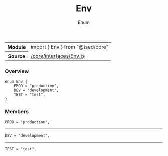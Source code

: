 
<header class="symbol-info-header"><h1 id="env">Env</h1><label class="symbol-info-type-label enum">Enum</label></header>
<!-- summary -->
<section class="symbol-info"><table class="is-full-width"><tbody><tr><th>Module</th><td><div class="lang-typescript"><span class="token keyword">import</span> { Env }&nbsp;<span class="token keyword">from</span>&nbsp;<span class="token string">"@tsed/core"</span></div></td></tr><tr><th>Source</th><td><a href="https://github.com/Romakita/ts-express-decorators/blob/v4.14.0/src//core/interfaces/Env.ts#L0-L0">/core/interfaces/Env.ts</a></td></tr></tbody></table></section>
<!-- overview -->


### Overview


<pre><code class="typescript-lang ">enum Env <span class="token punctuation">{</span>
    PROD = "production"<span class="token punctuation">,</span>
    DEV = "development"<span class="token punctuation">,</span>
    TEST = "test"<span class="token punctuation">,</span>
<span class="token punctuation">}</span></code></pre>


<!-- Parameters -->

<!-- Description -->

<!-- Members -->







### Members



<div class="method-overview">
<pre><code class="typescript-lang ">PROD = "production"<span class="token punctuation">,</span></code></pre>
</div>




<hr/>



<div class="method-overview">
<pre><code class="typescript-lang ">DEV = "development"<span class="token punctuation">,</span></code></pre>
</div>




<hr/>



<div class="method-overview">
<pre><code class="typescript-lang ">TEST = "test"<span class="token punctuation">,</span></code></pre>
</div>








